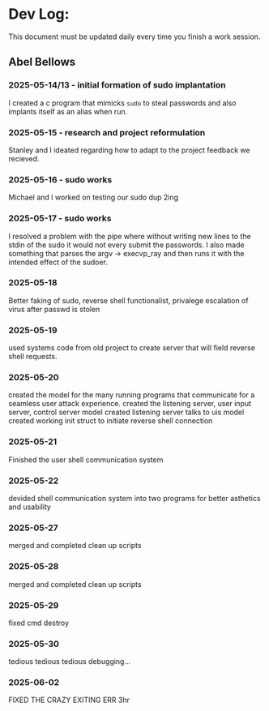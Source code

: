 # Dev Log:

This document must be updated daily every time you finish a work session.

## Abel Bellows

### 2025-05-14/13 - initial formation of sudo implantation
I created a c program that mimicks `sudo` to steal passwords and also implants itself as an alias when run.

### 2025-05-15 - research and project reformulation
Stanley and I ideated regarding how to adapt to the project feedback we recieved.

### 2025-05-16 - sudo works
Michael and I worked on testing our sudo dup 2ing

### 2025-05-17 - sudo works
I resolved a problem with the pipe where without writing new lines to the stdin of the sudo it would not every submit the passwords. I also made something that parses the argv -> execvp_ray and then runs it with the intended effect of the sudoer.

### 2025-05-18
Better faking of sudo, reverse shell functionalist, privalege escalation of virus after passwd is stolen
### 2025-05-19
used systems code from old project to create server that will field reverse shell requests.
### 2025-05-20
created the model for the many running programs that communicate for a seamless user attack experience.
created the listening server, user input server, control server model
created listening server talks to uis model
created working init struct to initiate reverse shell connection

### 2025-05-21
Finished the user shell communication system

### 2025-05-22
devided shell communication system into two programs for better asthetics and usability

### 2025-05-27
merged and completed clean up scripts

### 2025-05-28
merged and completed clean up scripts

### 2025-05-29
fixed cmd destroy

### 2025-05-30
tedious tedious tedious debugging...

### 2025-06-02
FIXED THE CRAZY EXITING ERR 3hr